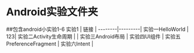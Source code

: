 Android实验文件夹
=====
##包含android小实验1-6
实验1   |  链接   |
--------|---------|
实验一HelloWorld | 123|
实验二Activity生命周期 |   |
实验三Android布局 |
实验四UI组件  |
实验五PreferenceFragment |
实验六Intent |